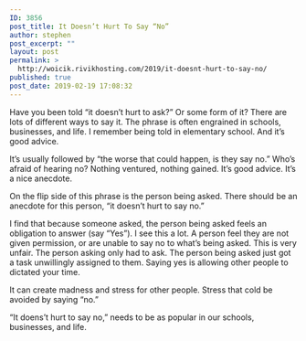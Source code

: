 ```yaml
---
ID: 3856
post_title: It Doesn’t Hurt To Say “No”
author: stephen
post_excerpt: ""
layout: post
permalink: >
  http://woicik.rivikhosting.com/2019/it-doesnt-hurt-to-say-no/
published: true
post_date: 2019-02-19 17:08:32
---
```

<!-- wp:paragraph -->
<p>Have you been told “it doesn’t hurt to ask?” Or some form of it? There are lots of different ways to say it. The phrase is often engrained in schools, businesses, and life. I remember being told in elementary school. And it’s good advice.&nbsp;</p>
<!-- /wp:paragraph -->

<!-- wp:paragraph -->
<p>It’s usually followed by “the worse that could happen, is they say no.” Who’s afraid of hearing no? Nothing ventured, nothing gained. It’s good advice. It’s a nice anecdote.&nbsp;</p>
<!-- /wp:paragraph -->

<!-- wp:paragraph -->
<p>On the flip side of this phrase is the person being asked. There should be an anecdote for this person, “it doesn’t hurt to say no.”&nbsp;</p>
<!-- /wp:paragraph -->

<!-- wp:paragraph -->
<p>I find that because someone asked, the person being asked feels an obligation to answer (say “Yes”). I see this a lot. A person feel they are not given permission, or are unable to say no to what’s being asked. This is very unfair. The person asking only had to ask. The person being asked just got a task unwillingly assigned to them. Saying yes is allowing other people to dictated your time.&nbsp;</p>
<!-- /wp:paragraph -->

<!-- wp:paragraph -->
<p>It can create madness and stress for other people. Stress that cold be avoided by saying “no.”</p>
<!-- /wp:paragraph -->

<!-- wp:paragraph -->
<p>“It doens’t hurt to say no,” needs to be as popular in our schools, businesses, and life.&nbsp;</p>
<!-- /wp:paragraph -->